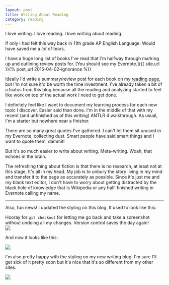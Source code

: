 ```yaml
---
layout: post
title: Writing About Reading
category: reading
---
```


I love writing. I love reading. I love writing about reading.

If only I had felt this way back in 11th grade AP English Language. Would have saved me a *lot* of tears.

I have a huge long list of books I've read that I'm halfway through marking up and outlining review posts for. [You should see my Evernote.]({{ site.url }}{% post_url 2015-04-02-ignorance %})

Ideally I'd write a summary/review post for each book on my [reading page](), but I'm not sure it'd be worth the time investment. I've already taken a bit of a hiatus from this blog because all the reading and analyzing started to feel like work on top of the actual work I need to get done.

I definitely feel like I want to document my learning process for each new topic I discover. Easier said than done. I'm in the middle of that with my recent (and unfinished as of this writing) ANTLR 4 walkthrough. As usual, I'm a starter but nowhere near a finisher.


There are so many great quotes I've gathered. I can't let them sit unused in my Evernote, collecting dust. Smart people have said smart things and I want to quote them, dammit!

But it's so much easier to write about writing. Meta-writing. Woah, that echoes in the brain.

The refreshing thing about fiction is that there is no research, at least not at this stage. It's all in my head. My job is to unbury the story living in my mind and transfer it to the page as accurately as possible. Since it's just me and my blank text editor, I don't have to worry about getting distracted by the black hole of knowledge that is Wikipedia or any half-finished writing in Evernote calling my name.

---

Also, fun news! I updated the styling on this blog. It used to look like this:

<aside>Hooray for <code>git checkout</code> for letting me go back and take a screenshot without undoing all my changes. Version control saves the day again!</aside>

<img class="wide" src="{{ site.url }}/assets/files/oldcss.png"/>

And now it looks like this:

<img class="wide" src="{{ site.url }}/assets/files/newcss.png"/>

I'm also pretty happy with the styling on my new writing blog. I'm sure I'll get sick of it pretty soon but it's nice that it's so different from my other sites.

<img class="wide" src="{{ site.url }}/assets/files/writcss.png"/>